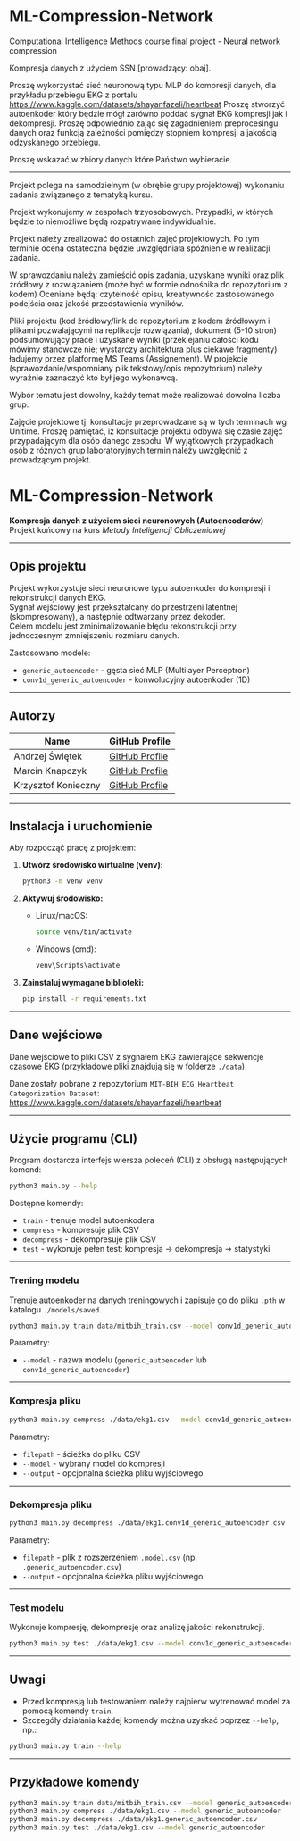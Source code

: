 # ML-Compression-Network
Computational Intelligence Methods course final project - Neural network compression

Kompresja danych z użyciem SSN [prowadzący: obaj]. 

Proszę wykorzystać sieć neuronową typu MLP do kompresji danych, dla przykładu przebiegu EKG z portalu https://www.kaggle.com/datasets/shayanfazeli/heartbeat Proszę stworzyć autoenkoder który będzie mógł zarówno poddać sygnał EKG kompresji jak i dekompresji. Proszę odpowiednio zająć się zagadnieniem preprocesingu danych oraz funkcją zależności pomiędzy stopniem kompresji a jakością odzyskanego przebiegu. 

Proszę wskazać w zbiory danych które Państwo wybieracie. 

___

Projekt polega na samodzielnym (w obrębie grupy projektowej) wykonaniu zadania związanego z tematyką kursu.  

Projekt wykonujemy w zespołach trzyosobowych. Przypadki, w których będzie to niemożliwe będą rozpatrywane indywidualnie.  

Projekt należy zrealizować do ostatnich zajęć projektowych. Po tym terminie ocena ostateczna będzie uwzględniała spóźnienie w realizacji zadania.  

W sprawozdaniu należy zamieścić opis zadania, uzyskane wyniki oraz plik źródłowy z rozwiązaniem (może być w formie odnośnika do repozytorium z kodem) Oceniane będą: czytelność opisu, kreatywność zastosowanego podejścia oraz jakość przedstawienia wyników.  

Pliki projektu (kod źródłowy/link do repozytorium z kodem źródłowym i plikami pozwalającymi na replikacje rozwiązania), dokument (5-10 stron) podsumowujący prace i uzyskane wyniki (przeklejaniu całości kodu mówimy stanowcze nie; wystarczy architektura plus ciekawe fragmenty) ładujemy przez platformę MS Teams (Assignement). W projekcie (sprawozdanie/wspomniany plik tekstowy/opis repozytorium) należy wyraźnie zaznaczyć kto był jego wykonawcą. 

Wybór tematu jest dowolny, każdy temat może realizować dowolna liczba grup.  

Zajęcie projektowe tj. konsultacje przeprowadzane są w tych terminach wg Unitime. Proszę pamiętać, iż konsultacje projektu odbywa się czasie zajęć przypadającym dla osób danego zespołu. W wyjątkowych przypadkach osób z różnych grup laboratoryjnych termin należy uwzględnić z prowadzącym projekt. 



# ML-Compression-Network

**Kompresja danych z użyciem sieci neuronowych (Autoencoderów)**  
Projekt końcowy na kurs *Metody Inteligencji Obliczeniowej*

---

## Opis projektu

Projekt wykorzystuje sieci neuronowe typu autoenkoder do kompresji i rekonstrukcji danych EKG.  
Sygnał wejściowy jest przekształcany do przestrzeni latentnej (skompresowany), a następnie odtwarzany przez dekoder.  
Celem modelu jest zminimalizowanie błędu rekonstrukcji przy jednoczesnym zmniejszeniu rozmiaru danych.

Zastosowano modele:
- `generic_autoencoder` - gęsta sieć MLP (Multilayer Perceptron)
- `conv1d_generic_autoencoder` - konwolucyjny autoenkoder (1D)

---

## Autorzy


| Name                | GitHub Profile                               |
|---------------------|----------------------------------------------|
| Andrzej Świętek     | [GitHub Profile](https://github.com/Andrzej-Swietek)|
| Marcin Knapczyk     | [GitHub Profile](https://github.com/Nautirius)|
| Krzysztof Konieczny | [GitHub Profile](https://github.com/KrzysztofProgramming)|

---

## Instalacja i uruchomienie

Aby rozpocząć pracę z projektem:

1. **Utwórz środowisko wirtualne (venv):**

   ```bash
   python3 -m venv venv
   ```

2. **Aktywuj środowisko:**

   - Linux/macOS:
     ```bash
     source venv/bin/activate
     ```
   - Windows (cmd):
     ```cmd
     venv\Scripts\activate
     ```

3. **Zainstaluj wymagane biblioteki:**

   ```bash
   pip install -r requirements.txt
   ```

---

## Dane wejściowe

Dane wejściowe to pliki CSV z sygnałem EKG zawierające sekwencje czasowe EKG (przykładowe pliki znajdują się w folderze `./data`).

Dane zostały pobrane z repozytorium `MIT-BIH ECG Heartbeat Categorization Dataset`: https://www.kaggle.com/datasets/shayanfazeli/heartbeat

---

## Użycie programu (CLI)

Program dostarcza interfejs wiersza poleceń (CLI) z obsługą następujących komend:

```bash
python3 main.py --help
```

Dostępne komendy:
- `train` - trenuje model autoenkodera
- `compress` - kompresuje plik CSV
- `decompress` - dekompresuje plik CSV
- `test` - wykonuje pełen test: kompresja -> dekompresja -> statystyki

---

### Trening modelu

Trenuje autoenkoder na danych treningowych i zapisuje go do pliku `.pth` w katalogu `./models/saved`.

```bash
python3 main.py train data/mitbih_train.csv --model conv1d_generic_autoencoder
```

Parametry:
- `--model` - nazwa modelu (`generic_autoencoder` lub `conv1d_generic_autoencoder`)

---

### Kompresja pliku

```bash
python3 main.py compress ./data/ekg1.csv --model conv1d_generic_autoencoder
```

Parametry:
- `filepath` - ścieżka do pliku CSV
- `--model` - wybrany model do kompresji
- `--output` - opcjonalna ścieżka pliku wyjściowego

---

### Dekompresja pliku

```bash
python3 main.py decompress ./data/ekg1.conv1d_generic_autoencoder.csv
```

Parametry:
- `filepath` - plik z rozszerzeniem `.model.csv` (np. `.generic_autoencoder.csv`)
- `--output` - opcjonalna ścieżka pliku wyjściowego

---

### Test modelu

Wykonuje kompresję, dekompresję oraz analizę jakości rekonstrukcji.

```bash
python3 main.py test ./data/ekg1.csv --model conv1d_generic_autoencoder
```

---

## Uwagi

- Przed kompresją lub testowaniem należy najpierw wytrenować model za pomocą komendy `train`.
- Szczegóły działania każdej komendy można uzyskać poprzez `--help`, np.:

```bash
python3 main.py train --help
```

---

## Przykładowe komendy

```bash
python3 main.py train data/mitbih_train.csv --model generic_autoencoder
python3 main.py compress ./data/ekg1.csv --model generic_autoencoder
python3 main.py decompress ./data/ekg1.generic_autoencoder.csv
python3 main.py test ./data/ekg1.csv --model generic_autoencoder
```
